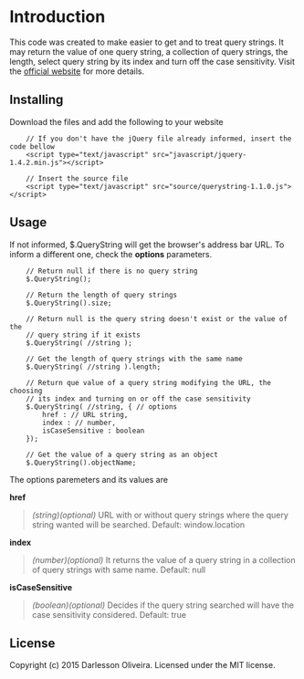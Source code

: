 # Introduction #

This code was created to make easier to get and to treat query strings. It may return the value of one query string, a collection of query strings, the length, select query string by its index and turn off the case sensitivity. Visit the [official website](https://github.com/darlesson/jquery-querystring) for more details.


## Installing ##

Download the files and add the following to your website

```
    // If you don't have the jQuery file already informed, insert the code bellow
    <script type="text/javascript" src="javascript/jquery-1.4.2.min.js"></script>

    // Insert the source file
    <script type="text/javascript" src="source/querystring-1.1.0.js"></script>
```

## Usage ##

If not informed, $.QueryString will get the browser's address bar URL. To inform a different one, check the **options** parameters.

```
    // Return null if there is no query string
    $.QueryString();

    // Return the length of query strings
    $.QueryString().size;

    // Return null is the query string doesn't exist or the value of the
    // query string if it exists
    $.QueryString( //string );

    // Get the length of query strings with the same name
    $.QueryString( //string ).length;

    // Return que value of a query string modifying the URL, the choosing
    // its index and turning on or off the case sensitivity
    $.QueryString( //string, { // options
    	href : // URL string,
		index : // number,
		isCaseSensitive : boolean
    });

    // Get the value of a query string as an object
    $.QueryString().objectName;
```

The options paremeters and its values are

**href**
> _(string)(optional)_ URL with or without query strings where the query string wanted will be searched.
> Default: window.location

**index**
> _(number)(optional)_ It returns the value of a query string in a collection of query strings with same name.
> Default: null

**isCaseSensitive**
> _(boolean)(optional)_ Decides if the query string searched will have the case sensitivity considered.
> Default: true

## License
Copyright (c) 2015 Darlesson Oliveira. Licensed under the MIT license.
